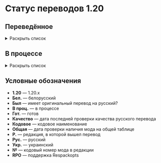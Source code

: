 # Статус переводов 1.20

## Переведённое

<details>
<summary>Раскрыть список</summary>

| Р. | Название | Кодовое | Версия | Перевод | Был | Качество | Общая | № | RPO |
|----|----------|---------|--------|---------|-----|----------|-------|---|-----|
| 1.0 | All the Fan Made Discs | all_the_fan_made_discs | 0.5.6 | Рус. гот. | - | - | - | 1 | Нет |
| 1.0 | Cloth Config API | cloth-config2 | 13.0.121 | Рус. гот. | - | - | - | 2 | Нет |
| 1.0 | e4mc | e4mc_minecraft | 4.0.1 | Рус. и укр. гот. | - | - | - | 3 | Нет |
| 1.0 | Endless Music | endless_music | 1.1 | Рус. гот. | - | - | - | 4 | Нет |
| 1.0 | Entity Culling | entityculling | 1.4.3.1 | Рус. гот. | - | - | - | 5 | Нет |
| 1.0 | Mica | mica | 1.0.1 | Рус. гот. | - | - | - | 6 | Нет |
| 1.0 | More Music Discs | morediscs | 33 | Рус. гот. | - | - | - | 7 | Нет |
| 1.0 | Thigh highs etc. | thigh_highs_etc | 1.0.4 | Рус. гот. | - | - | - | 8 | Нет |
| 1.0 | Tool Stats | toolstats | 16.0.7 | Рус. гот. | - | - | - | 1 | Нет |
| 1.1 | Bad Wither No Cookie - Reloaded | bwncr | 3.17 | Рус. гот. | - | - | - | 2 | Нет |
| 1.1 | Clear Despawn | cleardespawn | 1.1.15 | Рус. гот. | - | - | - | 3 | Нет |
| 1.1 | Cosmetic Armor | cosmetic-armor | 1.4 | Рус. гот. | - | - | - | 4 | Нет |
| 1.1 | Enhanced Attack Indicator | enhanced_attack_indicator | 1.0.4 | Рус. гот. | - | - | - | 5 | Нет |
| 1.1 | Idwtialsimmoedm | idwtialsimmoedm | 0.3 | Рус. гот. | - | - | - | 6 | Нет |
| 1.1 | Make Bubbles Pop | make_bubbles_pop | 0.2 | Рус. гот. | - | - | - | 7 | Нет |
| 1.1 | Title Fixer | titlefixer | 1.0 | Рус. гот. | - | - | - | 8 | Нет |
| 1.2 | Additional Additions | additionaladditions | 6.1 | Рус. гот. | - | - | - | 1 | Нет |
| 1.2 | Cave Dweller | cave_dweller | 1.4.0 | Рус. гот. | - | - | - | 2 | Нет |
| 1.2 | Cave Dweller Evolved | cave_dweller | 1.4.0 | Рус. гот. | - | - | - | 3 | Нет |
| 1.2 | Chat Heads | chatheads | 0.10.32 | Рус. гот. | - | - | - | 4 | Нет |
| 1.2 | Full Brightness Toggle | fullbrightnesstoggle | 4.0 | Рус. гот. | - | - | - | 5 | Нет |
| 1.2 | LibJF | libjf-config-core | 3.14.3 | Рус. гот. | - | - | - | 6 | Нет |
| 1.2 | LibJF | libjf-config-network-v0 | 3.14.3 | Рус. гот. | - | - | - | 6 | Нет |
| 1.2 | LibJF | libjf-config-ui-tiny-testmod | 3.14.3 | Рус. гот. | - | - | - | 6 | Нет |
| 1.2 | LibJF | libjf-config-ui-tiny| 3.14.3 | Рус. гот. | - | - | - | 6 | Нет |
| 1.2 | LibJF | libjf-translate-v0 | 3.14.3 | Рус. гот. | - | - | - | 6 | Нет |
| 1.2 | Look | look | 1.0.1 | Рус. гот. | - | - | - | 7 | Нет |
| 1.2 | Lycanthropy | lycanthropy | 1.1.0 | Рус. гот. | - | - | - | 8 | Нет |
| 1.2 | Respackopts | respackopts | 4.7.2 | Рус. гот. | - | - | - | 1 | Нет |
| 1.2 | SimplyStatus | simplystatus | 2.1.0 | Рус. гот. | - | - | - | 2 | Нет |
| 1.2 | The Fellow Furries Mod | fellow_furries_mod | 1.0 | Рус. гот. | - | - | - | 3 | Нет |
| 1.3 | Animatica | animatica | 0.6 | Рус. гот. | - | - | - | 4 | Нет |
| 1.3 | Dynamic FPS | dynamic_fps | 3.4.4 | Рус. гот. | - | - | - | 5 | Нет |
| 1.3 | Fabric | fabric | 0.15.10, 0.97.8 | Рус. гот. | - | - | - | 6 | Нет |
| 1.3 | Fabric | fabric-gamerule-test | 0.15.10, 0.97.8 | Рус. гот. | - | - | - | 6 | Нет |
| 1.3 | Fabric | fabric-particles-v1-testmod | 0.15.10, 0.97.8 | Рус. гот. | - | - | - | 6 | Нет |
| 1.3 | Fabric | fabric-registry-sync-v0 | 0.15.10, 0.97.8 | Рус. гот. | - | - | - | 6 | Нет |
| 1.3 | Fabric | fabric-resource-loader-v0 | 0.15.10, 0.97.8 | Рус. гот. | - | - | - | 6 | Нет |
| 1.3 | FabricSkyBoxes | fabricskyboxes | 0.7.3 | Рус. и тат. гот. | - | - | - | 7 | Нет |
| 1.3 | FabricSkyBoxes Interop | fsb-interop | 1.3.6 build 52 | Рус. гот. | - | - | - | 8 | Нет |
| 1.3 | Loqui | loqui | 0.2.0 | Рус. гот. | - | - | - | 1 | Нет |
| 1.3 | Mod Menu | modmenu | 9.2.0 beta 2 | Рус. гот., тат. в проц. | Да | 23.5.2024 | - | 2 | Да |
| 1.4 | AppleSkin | appleskin | 3.0 | Рус. и бел. гот. | Да | 8.5.2024 | 8.5.2024 | 3 | Нет |
| 1.4 | Dark Mode Everywhere | darkmodeeverywhere | 1.2.2 | Рус. и бел. гот. | Нет | 8.5.2024 | 8.5.2024 | 4 | Нет |
</details>

## В процессе

<details>
<summary>Раскрыть список</summary>

| Р. | Название | Кодовое | Версия | Перевод | Был | Качество | Общая | № | RPO |
|----|----------|---------|--------|---------|-----|----------|-------|---|-----|
| 1.4 | Adorn | adorn | 5.3 | Рус. в проц. | - | - | - | 4 | Нет |
| 1.4 | Applied Energistics 2 | appliedenergistics2 | 18.1.1 alpha | Рус. и тат. в проц. | - | - | - | 4 | Нет |
| 1.4 | Botania | botania | 443 | Рус. в проц. | - | - | - | 4 | Нет |
| 1.4 | Canvas Renderer | canvas | 20.2.2641 | Рус. в проц. | - | - | - | 4 | Нет |
| 1.4 | Cobblemon | cobblemon | 1.4 | Рус. в проц. | - | - | - | 4 | Нет |
| 1.4 | Delightful Creators | delightfulcreators | 1.1.8 | Рус. в проц. | - | - | - | 4 | Нет |
| 1.4 | Embeddium++ | embeddiumplus | 1.2.7 | Рус. в проц. | - | - | - | 4 | Нет |
| 1.4 | EMI | | | Рус. в проц. | - | - | - | 4 | Нет |
| 1.4 | Enigmatic Legacy | enigmaticlegacy | 2.29.0 | Рус. в проц. | - | - | - | 4 | Нет |
| 1.4 | Forge | forge | | Рус. в проц. | - | - | - | 4 | Нет |
| 1.4 | FTB Quests | ftbquests | 2001.4.2 | Рус. в проц. | Да | - | - | 4 | Нет |
| 1.4 | Iris Shaders | iris | 1.4.17 | Рус. в проц. | - | - | - | 4 | Нет |
| 1.4 | Iron's Spells 'n Spellbooks | irons_spellbooks | 3.1.4 | Рус. в проц. | - | - | - | 4 | Нет |
| 1.4 | Just Enough Items | | | Рус. в проц. | - | - | - | 4 | Нет |
| 1.4 | Kawaii Dishes | kawaiidishes | 1.11.1 | Рус. в проц. | - | - | - | 4 | Нет |
| 1.4 | Mana and Artifice | mna | 3.0.0.14 | Рус. в проц. | - | - | - | 4 | Нет |
| 1.4 | MrCrayfish's Furniture Mod | | | Рус. в проц. | - | - | - | 4 | Нет |
| 1.4 | Nature's Aura | naturesaura | 40.1 | Рус. в проц. | - | - | - | 4 | Нет |
| 1.4 | NEEPMeat | meatweapons | 0.2.18-beta | Рус. в проц. | - | - | - | 4 | Нет |
| 1.4 | NEEPMeat | neepmeat | 0.2.18-beta | Рус. в проц. | - | - | - | 4 | Нет |
| 1.4 | Neighborly | neighborly | 1.1 | Рус. в проц. | - | - | - | 4 | Нет |
| 1.4 | NeoForge | neoforge | 20.4 | Рус. в проц. | - | - | - | 4 | Нет |
| 1.4 | Nevermore! | manic | 0.2.18-beta | Рус. в проц. | - | - | - | 4 | Нет |
| 1.4 | Nevermore! | nucleus | 0.2.18-beta | Рус. в проц. | - | - | - | 4 | Нет |
| 1.4 | Nevermore! | sanguine | 0.2.18-beta | Рус. в проц. | - | - | - | 4 | Нет |
| 1.4 | Rats | rats | 8.1.2 | Рус. в проц. | - | - | - | 4 | Нет |
| 1.4 | Roughly Enough Items | | | Рус. в проц. | - | - | - | 4 | Нет |
| 1.4 | Sodium | sodium | 0.5.8 | Рус. в проц. | - | - | - | 4 | Нет |
| 1.4 | Sodium Extra | sodium-extra | 0.5.4 | Рус. в проц. | - | - | - | 4 | Нет |
| 1.4 | Tech Reborn | techreborn | 5.10.3 | Рус. в проц. | - | - | - | 4 | Нет |
| 1.4 | ToroHealth Damage Indicators | | | Рус. в проц. | - | - | - | 4 | Нет |
| 1.4 | Touhou Little Maid | touhou_little_maid | 1.1.4 | Рус. в проц. | - | - | - | 4 | Нет |
| 1.4 | Twilight Forest | twilightforest | 4.4.2235 | Рус. в проц. | - | - | - | 4 | Нет |
| 1.4 | VoxelMap | | | Рус. в проц. | - | - | - | 4 | Нет |
| 1.4 | Xaero's Minimap | | | Рус. в проц. | - | - | - | 4 | Нет |
| 1.4 | Xenon | sodium | 0.3.11 | Рус. в проц. | - | - | - | 4 | Нет |
| 1.4 | Xenon | xenon | 0.3.11 | Рус. в проц. | - | - | - | 4 | Нет |
</details>

## Условные обозначения

- **1.20** — 1.20.x
- **Бел.** — белорусский
- **Был** — имеет оригинальный перевод на русский?
- **В проц.** — в процессе
- **Гот.** — готов
- **Качество** — дата последней проверки качества русского перевода
- **Кодовое** — кодовое наименование
- **Общая** — дата проверки наличия мода на общей таблице
- **Р.** — редакция, в которой вышел перевод
- **Рус.** — русский
- **Укр.** — украинский
- **№** — кодовый номер мода в редакции
- **RPO** — поддержка Respackopts